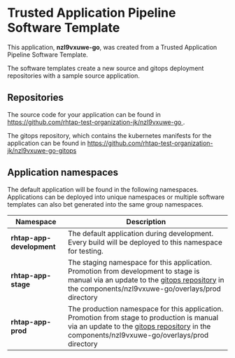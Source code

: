 # Trusted Application Pipeline Software Template

This application, **nzl9vxuwe-go**, was created from a Trusted Application Pipeline Software Template.

The software templates create a new source and gitops deployment repositories with a sample source application. 

## Repositories

The source code for your application can be found in [https://github.com/rhtap-test-organization-jk/nzl9vxuwe-go ](https://github.com/rhtap-test-organization-jk/nzl9vxuwe-go ).
 
The gitops repository, which contains the kubernetes manifests for the application can be found in 
[https://github.com/rhtap-test-organization-jk/nzl9vxuwe-go-gitops ](https://github.com/rhtap-test-organization-jk/nzl9vxuwe-go-gitops ) 

## Application namespaces 

The default application will be found in the following namespaces. Applications can be deployed into unique namespaces or multiple software templates can also bet generated into the same group namespaces.  

|  Namespace   |  Description   |  
| -------- | -------- |   
| **rhtap-app-development** | The default application during development. Every build will be deployed to this namespace for testing. | 
| **rhtap-app-stage** | The staging namespace for this application. Promotion from development to stage is manual via an update to the [gitops repository](https://github.com/rhtap-test-organization-jk/nzl9vxuwe-go-gitops ) in the components/nzl9vxuwe-go/overlays/prod directory |  
| **rhtap-app-prod** | The production namespace for this application. Promotion from stage to production is manual via an update to the [gitops repository](https://github.com/rhtap-test-organization-jk/nzl9vxuwe-go-gitops ) in the components/nzl9vxuwe-go/overlays/prod directory | 